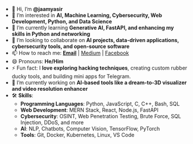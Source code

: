 - 👋 Hi, I’m **@jaamyasir**  
- 👀 I’m interested in **AI, Machine Learning, Cybersecurity, Web Development, Python, and Data Science**  
- 🌱 I’m currently learning **Generative AI, FastAPI, and enhancing my skills in Python and networking**  
- 💞️ I’m looking to collaborate on **AI projects, data-driven applications, cybersecurity tools, and open-source software**  
- 📫 How to reach me: **[Email](mailto:teamhackpulse@duck.com)** | [Medium](https://jamyasir.medium.com) | [Facebook](https://www.facebook.com/jamyasir0010)  
- 😄 Pronouns: **He/Him**  
- ⚡ Fun fact: I **love exploring hacking techniques**, creating custom rubber ducky tools, and building mini apps for Telegram.  
- 🔭 I’m currently working on **AI-based tools like a dream-to-3D visualizer and video resolution enhancer**  
- 🛠️ **Skills**:  
  - **Programming Languages**: Python, JavaScript, C, C++, Bash, SQL  
  - **Web Development**: MERN Stack, React, Node.js, FastAPI  
  - **Cybersecurity**: OSINT, Web Penetration Testing, Brute Force, SQL Injection, DDoS, and more  
  - **AI**: NLP, Chatbots, Computer Vision, TensorFlow, PyTorch  
  - **Tools**: Git, Docker, Kubernetes, Linux, VS Code  

<!---
jaamyasir/jaamyasir is a ✨ special ✨ repository because its `README.md` (this file) appears on your GitHub profile.
You can click the Preview link to take a look at your changes.
--->

